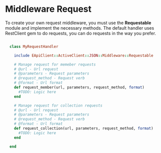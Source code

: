# Middleware Request
To create your own request middleware, you must use the <b>Requestable</b> module and implement the necessary methods. The default handler uses RestClient gem to do requests, you can do requests in the way you prefer.

```ruby

  class MyRequestHandler

    include EApiClient::ActiveClient::JSON::Middleware::Requestable

    # Manage request for memeber requests
    # @url - Url request
    # @parameters - Request parameters
    # @request_method - Request verb
    # @format - Url format
    def request_member(url, parameters, request_method, format)
      #TODO: Logic here
    end

    # Manage request for collection requests
    # @url - Url request
    # @parameters - Request parameters
    # @request_method - Request verb
    # @format - Url format
    def request_collection(url, parameters, request_method, format)
      #TODO: Logic here
    end

  end


```